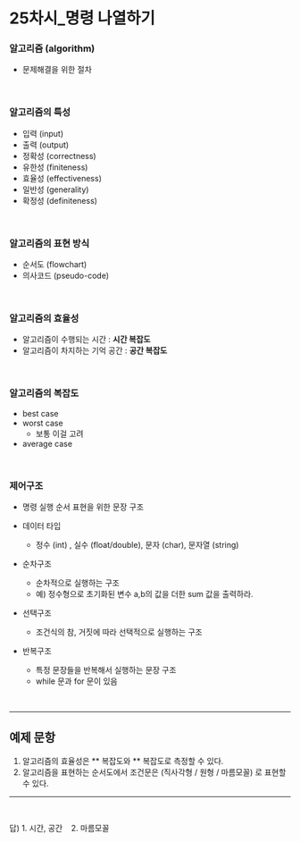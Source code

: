 <!-- @format -->

# **25차시\_명령 나열하기**

### 알고리즘 (algorithm)

- 문제해결을 위한 절차

</br>

### 알고리즘의 특성

- 입력 (input)
- 출력 (output)
- 정확성 (correctness)
- 유한성 (finiteness)
- 효율성 (effectiveness)
- 일반성 (generality)
- 확정성 (definiteness)

</br>

### 알고리즘의 표현 방식

- 순서도 (flowchart)
- 의사코드 (pseudo-code)

</br>

### 알고리즘의 효율성

- 알고리즘이 수행되는 시간 : **시간 복잡도**
- 알고리즘이 차지하는 기억 공간 : **공간 복잡도**

</br>

### 알고리즘의 복잡도

- best case
- worst case
  - 보통 이걸 고려
- average case

</br>

### 제어구조

- 명령 실행 순서 표현을 위한 문장 구조
- 데이터 타입

  - 정수 (int) , 실수 (float/double), 문자 (char), 문자열 (string)

- 순차구조
  - 순차적으로 실행하는 구조
  - 예) 정수형으로 초기화된 변수 a,b의 값을 더한 sum 값을 출력하라.
- 선택구조
  - 조건식의 참, 거짓에 따라 선택적으로 실행하는 구조
- 반복구조
  - 특정 문장들을 반복해서 실행하는 문장 구조
  - while 문과 for 문이 있음

</br>

---

## 예제 문항

1. 알고리즘의 효율성은 ** 복잡도와 ** 복잡도로 측정할 수 있다.
2. 알고리즘을 표현하는 순서도에서 조건문은 (직사각형 / 원형 / 마름모꼴) 로 표현할 수 있다.

---

</br>

답) 1. 시간, 공간 &nbsp;&nbsp; 2. 마름모꼴
